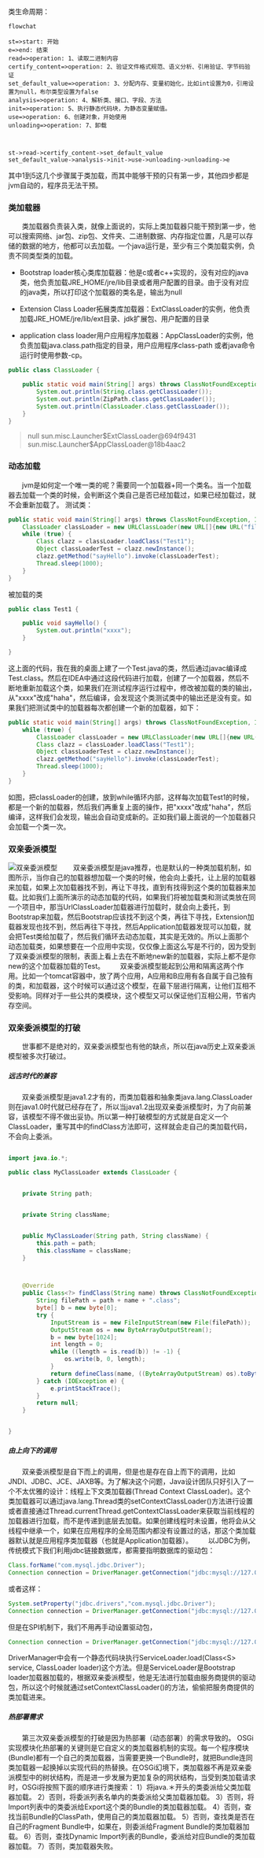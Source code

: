 类生命周期：
```mermaid
flowchat

st=>start: 开始
e=>end: 结束
read=>operation: 1、读取二进制内容
certify_content=>operation: 2、验证文件格式规范、语义分析、引用验证、字节码验证
set_default_value=>operation: 3、分配内存、变量初始化，比如int设置为0，引用设置为null，布尔类型设置为false
analysis=>operation: 4、解析类、接口、字段、方法
init=>operation: 5、执行静态代码块，为静态变量赋值。
use=>operation: 6、创建对象，开始使用
unloading=>operation: 7、卸载



st->read->certify_content->set_default_value
set_default_value->analysis->init->use->unloading->unloading->e

```
其中1到5这几个步骤属于类加载，而其中能够干预的只有第一步，其他四步都是jvm自动的，程序员无法干预。
### 类加载器
&ensp;&ensp;&ensp;&ensp;类加载器负责装入类，就像上面说的，实际上类加载器只能干预到第一步，他可以搜索网络、jar包、zip包、文件夹、二进制数据、内存指定位置，凡是可以存储的数据的地方，他都可以去加载。一个java运行是，至少有三个类加载实例，负责不同类型类的加载。

- Bootstrap loader核心类库加载器：他是c或者c++实现的，没有对应的java类，他负责加载JRE_HOME/jre/lib目录或者用户配置的目录。由于没有对应的java类，所以打印这个加载器的类名是，输出为null

- Extension Class Loader拓展类库加载器：ExtClassLoader的实例，他负责加载JRE_HOME/jre/lib/ext目录、jdk扩展包、用户配置的目录

- application class loader用户应用程序加载器：AppClassLoader的实例，他负责加载java.class.path指定的目录，用户应用程序class-path 或者java命令运行时使用参数-cp。

```java
public class ClassLoader {

    public static void main(String[] args) throws ClassNotFoundException {
        System.out.println(String.class.getClassLoader());
        System.out.println(ZipPath.class.getClassLoader());
        System.out.println(ClassLoader.class.getClassLoader());
    }
}

```
>null
>sun.misc.Launcher\$ExtClassLoader@694f9431
>sun.misc.Launcher\$AppClassLoader@18b4aac2


### 动态加载
&ensp;&ensp;&ensp;&ensp;jvm是如何定一个唯一类的呢？需要同一个加载器+同一个类名。当一个加载器去加载一个类的时候，会判断这个类自己是否已经加载过，如果已经加载过，就不会重新加载了。
测试类：
```java
public static void main(String[] args) throws ClassNotFoundException, IllegalAccessException, InstantiationException, MalformedURLException, InterruptedException, NoSuchMethodException, InvocationTargetException {
    ClassLoader classLoader = new URLClassLoader(new URL[]{new URL("file:C:\\Users\\xiaosong.yang\\Desktop\\")});
    while (true) {
        Class clazz = classLoader.loadClass("Test1");
        Object classLoaderTest = clazz.newInstance();
        clazz.getMethod("sayHello").invoke(classLoaderTest);
        Thread.sleep(1000);
    }
}
```
被加载的类
```java
public class Test1 {

    public void sayHello() {
        System.out.println("xxxx");
    }

}
```
这上面的代码，我在我的桌面上建了一个Test.java的类，然后通过javac编译成Test.class。然后在IDEA中通过这段代码进行加载，创建了一个加载器，然后不断地重新加载这个类，如果我们在测试程序运行过程中，修改被加载的类的输出，从"xxxx"改成"haha"，然后编译，会发现这个类测试类中的输出还是没有变。如果我们把测试类中的加载器每次都创建一个新的加载器，如下：
```java
public static void main(String[] args) throws ClassNotFoundException, IllegalAccessException, InstantiationException, MalformedURLException, InterruptedException, NoSuchMethodException, InvocationTargetException {
    while (true) {
        ClassLoader classLoader = new URLClassLoader(new URL[]{new URL("file:C:\\Users\\xiaosong.yang\\Desktop\\")});
        Class clazz = classLoader.loadClass("Test1");
        Object classLoaderTest = clazz.newInstance();
        clazz.getMethod("sayHello").invoke(classLoaderTest);
        Thread.sleep(1000);
    }
}
```
如图，把classLoader的创建，放到while循环内部，这样每次加载Test1的时候，都是一个新的加载器，然后我们再重复上面的操作，把"xxxx"改成"haha"，然后编译，这样我们会发现，输出会自动变成新的。正如我们最上面说的一个加载器只会加载一个类一次。




### 双亲委派模型
![双亲委派模型](..\picture_back_up\shuangqin_weipai_model.jpg)
&ensp;&ensp;&ensp;&ensp;双亲委派模型是java推荐，也是默认的一种类加载机制，如图所示，当你自己的加载器想加载一个类的时候，他会向上委托，让上层的加载器来加载，如果上次加载器找不到，再让下寻找，直到有找得到这个类的加载器来加载。比如我们上面所演示的动态加载的代码，如果我们将被加载类和测试类放在同一个项目中，那当UrlClassLoader加载器进行加载时，就会向上委托，到Bootstrap来加载，然后Bootstrap应该找不到这个类，再往下寻找，Extension加载器发现也找不到，然后再往下寻找，然后Application加载器发现可以加载，就会把Test类给加载了，然后我们循环去动态加载，其实是无效的。所以上面那个动态加载类，如果想要在一个应用中实现，仅仅像上面这么写是不行的，因为受到了双亲委派模型的限制，表面上看上去在不断地new新的加载器，实际上都不是你new的这个加载器加载的Test。
&ensp;&ensp;&ensp;&ensp;双亲委派模型能起到公用和隔离这两个作用。比如一个tomcat容器中，放了两个应用，A应用和B应用有各自属于自己独有的类，和加载器，这个时候可以通过这个模型，在最下层进行隔离，让他们互相不受影响。同样对于一些公共的类模块，这个模型又可以保证他们互相公用，节省内存空间。


### 双亲委派模型的打破
&ensp;&ensp;&ensp;&ensp;世事都不是绝对的，双亲委派模型也有他的缺点，所以在java历史上双亲委派模型被多次打破过。
##### 远古时代的兼容
&ensp;&ensp;&ensp;&ensp;双亲委派模型是java1.2才有的，而类加载器和抽象类java.lang.ClassLoader则在java1.0时代就已经存在了，所以当java1.2出现双亲委派模型时，为了向前兼容，该模型不得不做出妥协。所以第一种打破模型的方式就是自定义一个ClassLoader，重写其中的findClass方法即可，这样就会走自己的类加载代码，不会向上委派。
```java

import java.io.*;

public class MyClassLoader extends ClassLoader {


    private String path;


    private String className;


    public MyClassLoader(String path, String className) {
        this.path = path;
        this.className = className;
    }



    @Override
    public Class<?> findClass(String name) throws ClassNotFoundException {
        String filePath = path + name + ".class";
        byte[] b = new byte[0];
        try {
            InputStream is = new FileInputStream(new File(filePath));
            OutputStream os = new ByteArrayOutputStream();
            b = new byte[1024];
            int length = 0;
            while ((length = is.read(b)) != -1) {
                os.write(b, 0, length);
            }
            return defineClass(name, ((ByteArrayOutputStream) os).toByteArray(), 0, ((ByteArrayOutputStream) os).toByteArray().length);
        } catch (IOException e) {
            e.printStackTrace();
        }
        return null;
    }


}

```

##### 由上向下的调用
&ensp;&ensp;&ensp;&ensp;双亲委派模型是自下而上的调用，但是也是存在自上而下的调用，比如JNDI、JDBC、JCE、JAXB等。为了解决这个问题，Java设计团队只好引入了一个不太优雅的设计：线程上下文类加载器(Thread Context ClassLoader)。这个类加载器可以通过java.lang.Thread类的setContextClassLoader()方法进行设置或者直接通过Thread.currentThread.getContextClassLoader来获取当前线程的加载器进行加载，而不是传递到底层去加载。如果创建线程时未设置，他将会从父线程中继承一个，如果在应用程序的全局范围内都没有设置过的话，那这个类加载器默认就是应用程序类加载器（也就是Application加载器）。
&ensp;&ensp;&ensp;&ensp;以JDBC为例，传统模式下我们利用jdbc链接数据库，都需要指明数据库的驱动包：
```java
Class.forName("com.mysql.jdbc.Driver");
Connection connection = DriverManager.getConnection("jdbc:mysql://127.0.0.1:33061/xxx?useUnicode=true&characterEncoding=utf-8&zeroDateTimeBehavior=convertToNull", "root", "123456");
```
或者这样：
```java
System.setProperty("jdbc.drivers","com.mysql.jdbc.Driver");
Connection connection = DriverManager.getConnection("jdbc:mysql://127.0.0.1:33061/xxx?useUnicode=true&characterEncoding=utf-8&zeroDateTimeBehavior=convertToNull", "root", "123456");
```
但是在SPI机制下，我们不用再手动设置驱动包，
```java
Connection connection = DriverManager.getConnection("jdbc:mysql://127.0.0.1:33061/xxx?useUnicode=true&characterEncoding=utf-8&zeroDateTimeBehavior=convertToNull", "root", "123456");
```
DriverManager中会有一个静态代码块执行ServiceLoader.load(Class\<S\> service, ClassLoader loader)这个方法。但是ServiceLoader是Bootstrap loader加载器加载的，根据双亲委派模型，他是无法进行加载由服务商提供的驱动包，所以这个时候就通过setContextClassLoader()的方法，偷偷把服务商提供的类加载进来。



##### 热部署需求
&ensp;&ensp;&ensp;&ensp;第三次双亲委派模型的打破是因为热部署（动态部署）的需求导致的。
OSGi实现模块化热部署的关键则是它自定义的类加载器机制的实现。每一个程序模块(Bundle)都有一个自己的类加载器，当需要更换一个Bundle时，就把Bundle连同类加载器一起换掉以实现代码的热替换。在OSGi幻境下，类加载器不再是双亲委派模型中的树状结构，而是进一步发展为更加复杂的网状结构，当受到类加载请求时，OSGi将按照下面的顺序进行类搜索：
1）将java.＊开头的类委派给父类加载器加载。
2）否则，将委派列表名单内的类委派给父类加载器加载。
3）否则，将Import列表中的类委派给Export这个类的Bundle的类加载器加载。
4）否则，查找当前Bundle的ClassPath，使用自己的类加载器加载。
5）否则，查找类是否在自己的Fragment Bundle中，如果在，则委派给Fragment Bundle的类加载器加载。
6）否则，查找Dynamic Import列表的Bundle，委派给对应Bundle的类加载器加载。
7）否则，类加载器失败。



